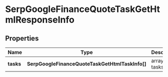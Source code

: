 # SerpGoogleFinanceQuoteTaskGetHtmlResponseInfo

## Properties

| Name | Type | Description | Notes |
|------------ | ------------- | ------------- | -------------|
**tasks** | **SerpGoogleFinanceQuoteTaskGetHtmlTaskInfo[]** | array of tasks |[optional]|